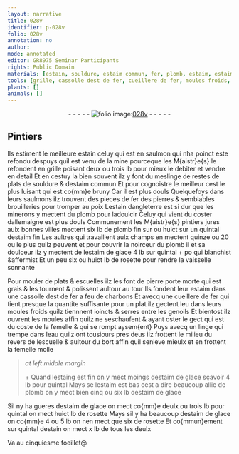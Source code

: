 ```yaml
---
layout: narrative
title: 028v
identifier: p-028v
folio: 028v
annotation: no
author:
mode: annotated
editor: GR8975 Seminar Participants
rights: Public Domain
materials: [estain, souldure, estaim commun, fer, plomb, estaim, estaim de glace, rosette, pierre porte morte, grais, charbons, eau, estaing]
tools: [grille, cassolle dest de fer, cueillere de fer, moules froids, moules, linge]
plants: []
animals: []
---
```


<div class="folio" align="center">- - - - - <a href="http://gallica.bnf.fr/ark:/12148/btv1b10500001g/f62.image" target="_blank"><img src="https://cu-mkp.github.io/2017-workshop-edition/assets/photo-icon.png" alt="folio image: " style="display:inline-block; margin-bottom:-3px;"/>028v</a> - - - - - </div>  
  

## <span class="pro">Pintiers</span>

 
Ils estiment le meilleure <span class="m">estain</span> celuy qui est en saulmon
 qui nha poinct este refondu despuys quil est venu de
 la <span class="env">mine</span> pourceque les M{aistr}e{s} le refondent en <span class="tl">grille</span>
 poisant deux ou trois <span class="ms">lb</span> pour mieux le debiter et
 vendre en detail Et en cestuy la bien souvent ilz y
 font du meslinge de restes de plats de <span class="m">souldure</span>
 & d<span class="m">estaim commun</span> Et pour cognoistre le meilleur cest
 le plus luisant qui est co{mm}e bruny Car il est plus douls
 Quelquefoys dans leurs saulmons ilz trouvent des
 pieces de <span class="m">fer</span> des pierres & semblables brouilleries
 pour tromper au poix L<span class="m">estain</span> d<span class="pl">angleterre</span> est si dur
 que les <span class="pro">minerons</span> y mectent du <span class="m">plomb</span> pour ladoulcir
 Celuy qui vient du coster d<span class="pl">allemaigne</span> est plus douls
 Communement les <span class="pro">M{aistr}e{s} pintiers</span> jures aulx <span class="env">bonnes villes</span>
 mectent six <span class="ms">lb</span> de <span class="m">plomb</span> fin sur ou huict sur un <span class="ms">quintal</span>
 d<span class="m">estaim</span> fin Les <span class="pro">aultres qui travaillent aulx <span class="env">champs</span></span>
 en mectent quinze ou 20 ou le plus quilz peuvent
 et pour couvrir la noirceur du <span class="m">plomb</span> il et sa doulceur
 ilz y mectent de l<span class="m">estaim de glace</span> 4 <span class="ms">lb</span> sur <span class="ms">quintal</span> \+
 po qui blanchist &affermist Et un peu six ou huict <span class="ms">lb</span> de <span class="m">rosette</span> pour
 rendre la vaisselle <span class="sn">sonnante</span>
 
 Pour mouler de plats & escuelles ilz les font de <span class="m">pierre
 porte morte</span> qui est <span class="m">grais</span> & les tournent & polissent aultour
 au tour Ils fondent leur <span class="m">estaim</span> dans une <span class="tl">cassolle dest
 de <span class="m">fer</span></span> a feu de <span class="m">charbons</span> Et avecq une <span class="tl">cueillere de <span class="m">fer</span></span>
 qui tient presque la quantite suffisante pour un plat
 ilz gectent leu dans leurs <span class="tl">moules froids</span> quilz tiennnent
 ioincts & serres entre les <span class="bp">genoils</span> Et bientost ilz ouvrent
 les <span class="tl">moules</span> affin quilz ne seschaufent & ayant oster le
 gect qui est du coste de la femelle & qui se rompt aysem{ent}
 Puys avecq un <span class="tl">linge</span> qui trempe dans l<span class="m">eau</span> quilz ont
 tousiours pres deus ilz frottent le milieu du revers de
 lescuelle & aultour du bort affin quil senleve mieulx
 et en frottent la femelle molle
 
> *at left middle margin*
> 
>   \+ Quand l<span class="m">estaing</span> est
 fin on y mect moings
 d<span class="m">estaim de glace</span> sçavoir
 4 <span class="ms">lb</span> pour <span class="ms">quintal</span> Mays
 se l<span class="m">estaim</span> est bas cest
 a dire beaucoup allie
 de <span class="m">plomb</span> on y mect bien
 cinq ou six <span class="ms">lb</span> d<span class="m">estaim
 de glace</span>
 
 Sil ny ha gueres
 d<span class="m">estaim de glace</span>
 on mect co{mm}e deulx ou
 trois <span class="ms">lb</span> pour <span class="ms">quintal</span>
 on mect huict <span class="ms">lb</span> de
 <span class="m">rosette</span> Mays sil y
 ha beaucoup d<span class="m">estaim
 de glace</span> on co{mm}e 4 ou
 5 <span class="ms">lb</span> on nen mect que
 six de <span class="m">rosette</span> Et
 co{mmun}ement sur <span class="ms">quintal</span>
 d<span class="m">estain</span> on mect x <span class="ms">lb</span>
 de tous les deulx
 
 
  
Va au cinquiesme foeillet@
 
